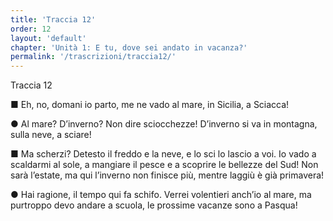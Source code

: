 ```yaml
---
title: 'Traccia 12'
order: 12
layout: 'default'
chapter: 'Unità 1: E tu, dove sei andato in vacanza?'
permalink: '/trascrizioni/traccia12/'
---
```


Traccia 12

■ Eh, no, domani io parto, me ne vado al mare, in Sicilia, a Sciacca!

● Al mare? D’inverno? Non dire sciocchezze! D’inverno si va in montagna, sulla neve, a sciare!

■ Ma scherzi? Detesto il freddo e la neve, e lo sci lo lascio a voi. Io vado a scaldarmi al sole, a mangiare il pesce e a scoprire le bellezze del Sud! Non sarà l’estate, ma qui l’inverno non finisce più, mentre laggiù è già primavera!

● Hai ragione, il tempo qui fa schifo. Verrei volentieri anch’io al mare, ma purtroppo devo andare a scuola, le prossime vacanze sono a Pasqua!
